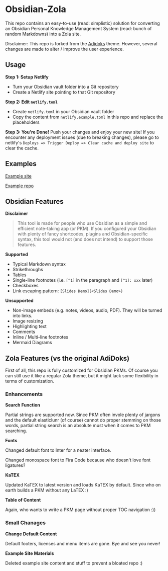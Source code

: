 # Obsidian-Zola

This repo contains an easy-to-use (read: simplistic) solution for converting an Obsidian Personal Knowledge Management System (read: bunch of random Markdowns) into a Zola site.

Disclaimer: This repo is forked from the [Adidoks](https://github.com/aaranxu/adidoks) theme. However, several changes are made to alter / improve the user experience.

## Usage

**Step 1: Setup Netlify**
- Turn your Obsidian vault folder into a Git repository
- Create a Netlify site pointing to that Git repository

**Step 2: Edit `netlify.toml`**
- Create `netlify.toml` in your Obsidian vault folder
- Copy the content from `netlify.example.toml` in this repo and replace the placeholders

**Step 3: You're Done!**
Push your changes and enjoy your new site! If you encounter any deployment issues (due to breaking changes), please go to netlify's `Deploys => Trigger Deploy => Clear cache and deploy site` to clear the cache.

## Examples
[Example site](https://peteryuen.netlify.app/)

[Example repo](https://github.com/ppeetteerrs/obsidian-pkm)

## Obsidian Features

**Disclaimer**

> This tool is made for people who use Obsidian as a simple and efficient note-taking app (or PKM). If you configured your Obsidian with plenty of fancy shortcodes, plugins and Obsidian-specific syntax, this tool would not (and does not intend) to support those features.

**Supported**
- Typical Markdown syntax
- Strikethroughs
- Tables
- Single-line footnotes (i.e. `[^1]` in the paragraph and `[^1]: xxx` later)
- Checkboxes
- Link escaping pattern: `[Slides Demo](<Slides Demo>)`

**Unsupported**

- Non-image embeds (e.g. notes, videos, audio, PDF). They will be turned into links.
- Image resizing
- Highlighting text
- Comments
- Inline / Multi-line footnotes
- Mermaid Diagrams

## Zola Features (vs the original AdiDoks)

First of all, this repo is fully customized for Obsidian PKMs. Of course you can still use it like a regular Zola theme, but it might lack some flexibility in terms of customization.

### Enhancements

**Search Function**

Partial strings are supported now. Since PKM often invole plenty of jargons and the default elasticlunr (of course) cannot do proper stemming on those words, partial string search is an absolute must when it comes to PKM searching.

**Fonts**

Changed default font to Inter for a neater interface.

Changed monospace font to Fira Code because who doesn't love font ligatures?

**KaTEX**

Updated KaTEX to latest version and loads KaTEX by default. Since who on earth builds a PKM without any LaTEX :)

**Table of Content**

Again, who wants to write a PKM page without proper TOC navigation :))

### Small Chanages

**Change Default Content**

Default footers, licenses and menu items are gone. Bye and see you never!

**Example Site Materials**

Deleted example site content and stuff to prevent a bloated repo :)
